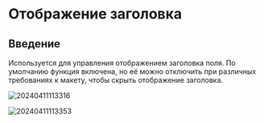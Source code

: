 # Отображение заголовка

## Введение

Используется для управления отображением заголовка поля. По умолчанию функция включена, но её можно отключить при различных требованиях к макету, чтобы скрыть отображение заголовка.

![20240411113316](https://static-docs.nocobase.com/20240411113316.png)

![20240411113353](https://static-docs.nocobase.com/20240411113353.png)